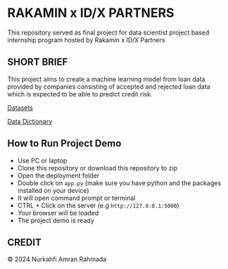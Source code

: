 # RAKAMIN x ID/X PARTNERS
This repository served as final project for data scientist project based internship program hosted by Rakamin x ID/X Partners

## SHORT BRIEF
This project aims to create a machine learning model from loan data provided by companies consisting of accepted and rejected loan data which is expected to be able to predict credit risk.

<a href="https://rakamin-lms.s3.ap-southeast-1.amazonaws.com/vix-assets/idx-partners/loan_data_2007_2014.csv">Datasets</a>

<a href="https://docs.google.com/spreadsheets/d/1iT1JNOBwU4l616_rnJpo0iny7blZvNBs/edit?usp=sharing&ouid=106453318899954059421&rtpof=true&sd=true">Data Dictionary</a>

## How to Run Project Demo
* Use PC or laptop
* Clone this repository or download this repository to zip
* Open the deployment folder
* Double click on `app.py` (make sure you have python and the packages installed on your device)
* It will open command prompt or terminal
* CTRL + Click on the server (e.g `http://127.0.0.1:5000`)
* Your browser will be loaded
* The project demo is ready

## CREDIT
© 2024 Nurkahfi Amran Rahmada